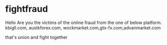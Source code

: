 # fightfraud

Hello Are you the victims of the online fraud from the one of below platform.
kbigll.com, austkforex.com, wockmarket.com,gtx-fx.com,advanmarket.com

that's union and fight together
